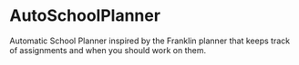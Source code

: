 # AutoSchoolPlanner
Automatic School Planner inspired by the Franklin planner that keeps track of assignments and when you should work on them.
